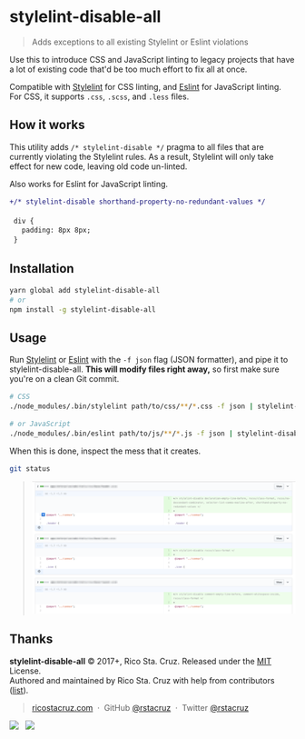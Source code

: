# stylelint-disable-all

> Adds exceptions to all existing Stylelint or Eslint violations

Use this to introduce CSS and JavaScript linting to legacy projects that have a lot of existing code that'd be too much effort to fix all at once.

Compatible with [Stylelint] for CSS linting, and [Eslint] for JavaScript linting. For CSS, it supports `.css`, `.scss`, and `.less` files.

## How it works

This utility adds `/* stylelint-disable */` pragma to all files that are currently violating the Stylelint rules. As a result, Stylelint will only take effect for new code, leaving old code un-linted.

Also works for Eslint for JavaScript linting.

```diff
+/* stylelint-disable shorthand-property-no-redundant-values */

 div {
   padding: 8px 8px;
 }
```

## Installation

```sh
yarn global add stylelint-disable-all
# or
npm install -g stylelint-disable-all
```

## Usage

Run [Stylelint] or [Eslint] with the `-f json` flag (JSON formatter), and pipe it to stylelint-disable-all. **This will modify files right away,** so first make sure you're on a clean Git commit.

```sh
# CSS
./node_modules/.bin/stylelint path/to/css/**/*.css -f json | stylelint-disable-all
```

```sh
# or JavaScript
./node_modules/.bin/eslint path/to/js/**/*.js -f json | stylelint-disable-all
```

When this is done, inspect the mess that it creates.

```sh
git status
```

> ![](docs/images/diff.png)

[Stylelint]: http://stylelint.io/
[Eslint]: http://eslint.org/

## Thanks

**stylelint-disable-all** © 2017+, Rico Sta. Cruz. Released under the [MIT] License.<br>
Authored and maintained by Rico Sta. Cruz with help from contributors ([list][contributors]).

> [ricostacruz.com](http://ricostacruz.com) &nbsp;&middot;&nbsp;
> GitHub [@rstacruz](https://github.com/rstacruz) &nbsp;&middot;&nbsp;
> Twitter [@rstacruz](https://twitter.com/rstacruz)

[![](https://img.shields.io/github/followers/rstacruz.svg?style=social&label=@rstacruz)](https://github.com/rstacruz) &nbsp;
[![](https://img.shields.io/twitter/follow/rstacruz.svg?style=social&label=@rstacruz)](https://twitter.com/rstacruz)

[MIT]: http://mit-license.org/
[contributors]: http://github.com/rstacruz/stylelint-disable-all/contributors
